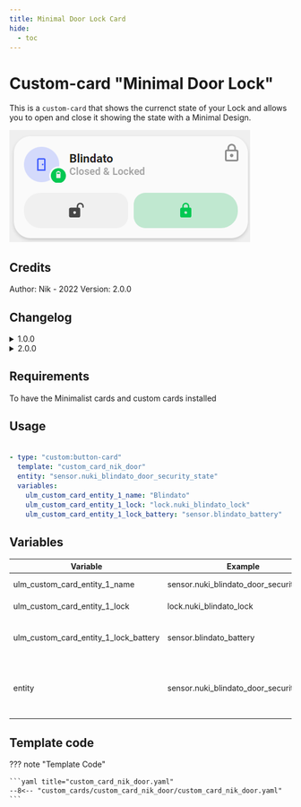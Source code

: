 ```yaml
---
title: Minimal Door Lock Card
hide:
  - toc
---
```


<!-- markdownlint-disable MD046 -->

# Custom-card "Minimal Door Lock"

This is a `custom-card` that shows the currenct state of your Lock and allows you to open and close it showing the state with a Minimal Design.

![Screenshot](../../assets/img/custom_card_nik_door.png)

## Credits

Author: Nik - 2022 Version: 2.0.0

## Changelog

<details>
<summary>1.0.0</summary>
Initial release
</details>

<details>
<summary>2.0.0</summary>
Added Battery Level for monitoring
Added double_tap unlock to prevent accidental opening
</details>

## Requirements

To have the Minimalist cards and custom cards installed

## Usage

```yaml

- type: "custom:button-card"
  template: "custom_card_nik_door"
  entity: "sensor.nuki_blindato_door_security_state"
  variables:
    ulm_custom_card_entity_1_name: "Blindato"
    ulm_custom_card_entity_1_lock: "lock.nuki_blindato_lock"
    ulm_custom_card_entity_1_lock_battery: "sensor.blindato_battery"
```

## Variables

<table>
<thead>
  <tr>
    <th>Variable</th>
    <th>Example</th>
    <th>Required</th>
    <th>Explanation</th>
  </tr>
</thead>
<tbody>
  <tr>
    <td>ulm_custom_card_entity_1_name</td>
    <td>sensor.nuki_blindato_door_security_state</td>
    <td>Yes</td>
    <td>Your Door Name</td>
  </tr>
  <tr>
    <td>ulm_custom_card_entity_1_lock</td>
    <td>lock.nuki_blindato_lock</td>
    <td>Yes</td>
    <td>Your Door Lock entity</td>
  </tr>
  <tr>
    <td>ulm_custom_card_entity_1_lock_battery</td>
    <td>sensor.blindato_battery</td>
    <td>Yes</td>
    <td>Your Door Lock battery sensor</td>
  </tr>
  <tr>
    <td>entity</td>
    <td>sensor.nuki_blindato_door_security_state</td>
    <td>Yes</td>
    <td>Your door sensor to track "Open" and "Close" state.</td>
  </tr>
</tbody>
</table>

## Template code

??? note "Template Code"

    ```yaml title="custom_card_nik_door.yaml"
    --8<-- "custom_cards/custom_card_nik_door/custom_card_nik_door.yaml"
    ```
